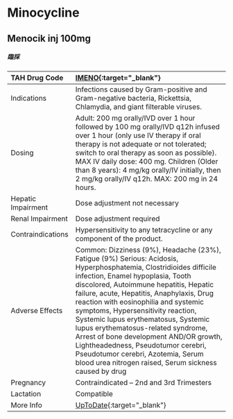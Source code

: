 # Minocycline

## Menocik inj 100mg

##### 臨採

| TAH Drug Code      | [IMENO](https://www.tahsda.org.tw/drugs/hissearch.php?drug_code=IMENO){:target="_blank"}                                                                                                                                                                                                                                                                                                                                                                                                                                                                                                |
|:-------------------|:----------------------------------------------------------------------------------------------------------------------------------------------------------------------------------------------------------------------------------------------------------------------------------------------------------------------------------------------------------------------------------------------------------------------------------------------------------------------------------------------------------------------------------------------------------------------------------------|
| Indications        | Infections caused by Gram-positive and Gram-negative bacteria, Rickettsia, Chlamydia, and giant filterable viruses.                                                                                                                                                                                                                                                                                                                                                                                                                                                                     |
| Dosing             | Adult: 200 mg orally/IVD over 1 hour followed by 100 mg orally/IVD q12h infused over 1 hour (only use IV therapy if oral therapy is not adequate or not tolerated; switch to oral therapy as soon as possible). MAX IV daily dose: 400 mg. Children (Older than 8 years): 4 mg/kg orally/IV initially, then 2 mg/kg orally/IV q12h. MAX: 200 mg in 24 hours.                                                                                                                                                                                                                            |
| Hepatic Impairment | Dose adjustment not necessary                                                                                                                                                                                                                                                                                                                                                                                                                                                                                                                                                           |
| Renal Impairment   | Dose adjustment required                                                                                                                                                                                                                                                                                                                                                                                                                                                                                                                                                                |
| Contraindications  | Hypersensitivity to any tetracycline or any component of the product.                                                                                                                                                                                                                                                                                                                                                                                                                                                                                                                   |
| Adverse Effects    | Common: Dizziness (9%), Headache (23%), Fatigue (9%) Serious: Acidosis, Hyperphosphatemia, Clostridioides difficile infection, Enamel hypoplasia, Tooth discolored, Autoimmune hepatitis, Hepatic failure, acute, Hepatitis, Anaphylaxis, Drug reaction with eosinophilia and systemic symptoms, Hypersensitivity reaction, Systemic lupus erythematosus, Systemic lupus erythematosus-related syndrome, Arrest of bone development AND/OR growth, Lightheadedness, Pseudotumor cerebri, Pseudotumor cerebri, Azotemia, Serum blood urea nitrogen raised, Serum sickness caused by drug |
| Pregnancy          | Contraindicated – 2nd and 3rd Trimesters                                                                                                                                                                                                                                                                                                                                                                                                                                                                                                                                                |
| Lactation          | Compatible                                                                                                                                                                                                                                                                                                                                                                                                                                                                                                                                                                              |
| More Info          | [UpToDate](https://www.uptodate.com/contents/minocycline-drug-information){:target="_blank"}                                                                                                                                                                                                                                                                                                                                                                                                                                                                                            |

